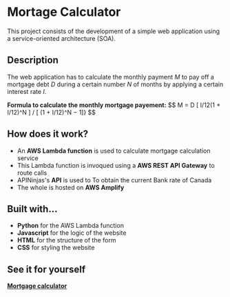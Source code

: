 
# Mortage Calculator

This project consists of the development of a simple web application 
using a service-oriented architecture (SOA).

## Description

The web application has to calculate the monthly payment $M$ to pay off a mortgage debt $D$ during a certain number $N$ of months by applying a certain interest rate $I$.

**Formula to calculate the monthly mortgage payement:**
$$ M = D [ I/12(1 + I/12)^N ] / [ (1 + I/12)^N − 1]} $$

## How does it work?

* An **AWS Lambda function** is used to calculate mortgage calculation service
* This Lambda function is invoqued using a **AWS REST API Gateway** to route calls
* APINinjas's **API** is used to To obtain the current Bank rate of Canada
* The whole is hosted on **AWS Amplify**

## Built with...

* **Python** for the AWS Lambda function
* **Javascript** for the logic of the website
* **HTML** for the structure of the form
* **CSS** for styling the website

## See it for yourself
[**Mortgage calculator**](https://deploy.dffg9pztcsg0.amplifyapp.com/#)